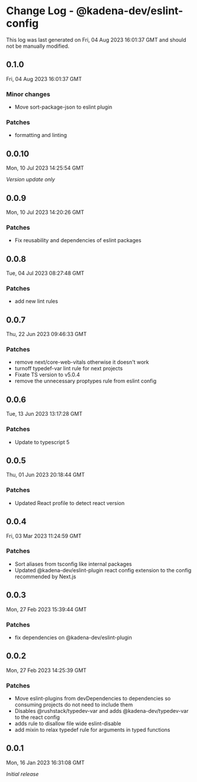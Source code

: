 # Change Log - @kadena-dev/eslint-config

This log was last generated on Fri, 04 Aug 2023 16:01:37 GMT and should not be manually modified.

## 0.1.0
Fri, 04 Aug 2023 16:01:37 GMT

### Minor changes

- Move sort-package-json to eslint plugin

### Patches

- formatting and linting

## 0.0.10
Mon, 10 Jul 2023 14:25:54 GMT

_Version update only_

## 0.0.9
Mon, 10 Jul 2023 14:20:26 GMT

### Patches

- Fix reusability and dependencies of eslint packages

## 0.0.8
Tue, 04 Jul 2023 08:27:48 GMT

### Patches

- add new lint rules

## 0.0.7
Thu, 22 Jun 2023 09:46:33 GMT

### Patches

- remove next/core-web-vitals otherwise it doesn't work
- turnoff typedef-var lint rule for next projects
- Fixate TS version to v5.0.4
- remove the unnecessary proptypes rule from eslint config

## 0.0.6
Tue, 13 Jun 2023 13:17:28 GMT

### Patches

- Update to typescript 5

## 0.0.5
Thu, 01 Jun 2023 20:18:44 GMT

### Patches

- Updated React profile to detect react version

## 0.0.4
Fri, 03 Mar 2023 11:24:59 GMT

### Patches

- Sort aliases from tsconfig like internal packages
- Updated @kadena-dev/eslint-plugin react config extension to the config recommended by Next.js

## 0.0.3
Mon, 27 Feb 2023 15:39:44 GMT

### Patches

- fix dependencies on @kadena-dev/eslint-plugin

## 0.0.2
Mon, 27 Feb 2023 14:25:39 GMT

### Patches

- Move eslint-plugins from devDependencies to dependencies so consuming projects do not need to include them
- Disables @rushstack/typedev-var and adds @kadena-dev/typedev-var to the react config
- adds rule to disallow file wide eslint-disable
- add mixin to relax typedef rule for arguments in typed functions

## 0.0.1
Mon, 16 Jan 2023 16:31:08 GMT

_Initial release_

